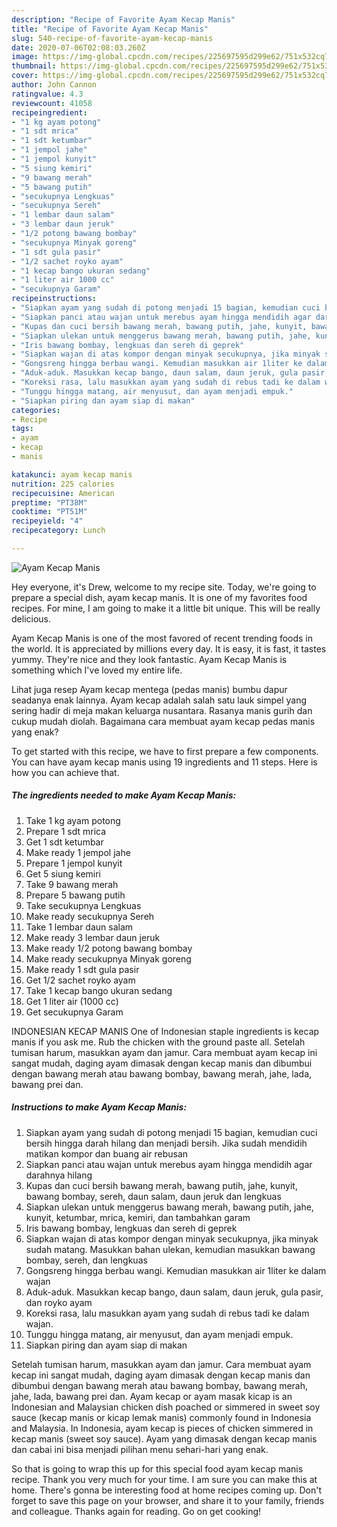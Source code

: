 ```yaml
---
description: "Recipe of Favorite Ayam Kecap Manis"
title: "Recipe of Favorite Ayam Kecap Manis"
slug: 540-recipe-of-favorite-ayam-kecap-manis
date: 2020-07-06T02:08:03.260Z
image: https://img-global.cpcdn.com/recipes/225697595d299e62/751x532cq70/ayam-kecap-manis-foto-resep-utama.jpg
thumbnail: https://img-global.cpcdn.com/recipes/225697595d299e62/751x532cq70/ayam-kecap-manis-foto-resep-utama.jpg
cover: https://img-global.cpcdn.com/recipes/225697595d299e62/751x532cq70/ayam-kecap-manis-foto-resep-utama.jpg
author: John Cannon
ratingvalue: 4.3
reviewcount: 41058
recipeingredient:
- "1 kg ayam potong"
- "1 sdt mrica"
- "1 sdt ketumbar"
- "1 jempol jahe"
- "1 jempol kunyit"
- "5 siung kemiri"
- "9 bawang merah"
- "5 bawang putih"
- "secukupnya Lengkuas"
- "secukupnya Sereh"
- "1 lembar daun salam"
- "3 lembar daun jeruk"
- "1/2 potong bawang bombay"
- "secukupnya Minyak goreng"
- "1 sdt gula pasir"
- "1/2 sachet royko ayam"
- "1 kecap bango ukuran sedang"
- "1 liter air 1000 cc"
- "secukupnya Garam"
recipeinstructions:
- "Siapkan ayam yang sudah di potong menjadi 15 bagian, kemudian cuci bersih hingga darah hilang dan menjadi bersih. Jika sudah mendidih matikan kompor dan buang air rebusan"
- "Siapkan panci atau wajan untuk merebus ayam hingga mendidih agar darahnya hilang"
- "Kupas dan cuci bersih bawang merah, bawang putih, jahe, kunyit, bawang bombay, sereh, daun salam, daun jeruk dan lengkuas"
- "Siapkan ulekan untuk menggerus bawang merah, bawang putih, jahe, kunyit, ketumbar, mrica, kemiri, dan tambahkan garam"
- "Iris bawang bombay, lengkuas dan sereh di geprek"
- "Siapkan wajan di atas kompor dengan minyak secukupnya, jika minyak sudah matang. Masukkan bahan ulekan, kemudian masukkan bawang bombay, sereh, dan lengkuas"
- "Gongsreng hingga berbau wangi. Kemudian masukkan air 1liter ke dalam wajan"
- "Aduk-aduk. Masukkan kecap bango, daun salam, daun jeruk, gula pasir, dan royko ayam"
- "Koreksi rasa, lalu masukkan ayam yang sudah di rebus tadi ke dalam wajan."
- "Tunggu hingga matang, air menyusut, dan ayam menjadi empuk."
- "Siapkan piring dan ayam siap di makan"
categories:
- Recipe
tags:
- ayam
- kecap
- manis

katakunci: ayam kecap manis 
nutrition: 225 calories
recipecuisine: American
preptime: "PT38M"
cooktime: "PT51M"
recipeyield: "4"
recipecategory: Lunch

---
```



![Ayam Kecap Manis](https://img-global.cpcdn.com/recipes/225697595d299e62/751x532cq70/ayam-kecap-manis-foto-resep-utama.jpg)

Hey everyone, it's Drew, welcome to my recipe site. Today, we're going to prepare a special dish, ayam kecap manis. It is one of my favorites food recipes. For mine, I am going to make it a little bit unique. This will be really delicious.

Ayam Kecap Manis is one of the most favored of recent trending foods in the world. It is appreciated by millions every day. It is easy, it is fast, it tastes yummy. They're nice and they look fantastic. Ayam Kecap Manis is something which I've loved my entire life.

Lihat juga resep Ayam kecap mentega (pedas manis) bumbu dapur seadanya enak lainnya. Ayam kecap adalah salah satu lauk simpel yang sering hadir di meja makan keluarga nusantara. Rasanya manis gurih dan cukup mudah diolah. Bagaimana cara membuat ayam kecap pedas manis yang enak?


To get started with this recipe, we have to first prepare a few components. You can have ayam kecap manis using 19 ingredients and 11 steps. Here is how you can achieve that.

<!--inarticleads1-->

##### The ingredients needed to make Ayam Kecap Manis:

1. Take 1 kg ayam potong
1. Prepare 1 sdt mrica
1. Get 1 sdt ketumbar
1. Make ready 1 jempol jahe
1. Prepare 1 jempol kunyit
1. Get 5 siung kemiri
1. Take 9 bawang merah
1. Prepare 5 bawang putih
1. Take secukupnya Lengkuas
1. Make ready secukupnya Sereh
1. Take 1 lembar daun salam
1. Make ready 3 lembar daun jeruk
1. Make ready 1/2 potong bawang bombay
1. Make ready secukupnya Minyak goreng
1. Make ready 1 sdt gula pasir
1. Get 1/2 sachet royko ayam
1. Take 1 kecap bango ukuran sedang
1. Get 1 liter air (1000 cc)
1. Get secukupnya Garam


INDONESIAN KECAP MANIS One of Indonesian staple ingredients is kecap manis if you ask me. Rub the chicken with the ground paste all. Setelah tumisan harum, masukkan ayam dan jamur. Cara membuat ayam kecap ini sangat mudah, daging ayam dimasak dengan kecap manis dan dibumbui dengan bawang merah atau bawang bombay, bawang merah, jahe, lada, bawang prei dan. 

<!--inarticleads2-->

##### Instructions to make Ayam Kecap Manis:

1. Siapkan ayam yang sudah di potong menjadi 15 bagian, kemudian cuci bersih hingga darah hilang dan menjadi bersih. Jika sudah mendidih matikan kompor dan buang air rebusan
1. Siapkan panci atau wajan untuk merebus ayam hingga mendidih agar darahnya hilang
1. Kupas dan cuci bersih bawang merah, bawang putih, jahe, kunyit, bawang bombay, sereh, daun salam, daun jeruk dan lengkuas
1. Siapkan ulekan untuk menggerus bawang merah, bawang putih, jahe, kunyit, ketumbar, mrica, kemiri, dan tambahkan garam
1. Iris bawang bombay, lengkuas dan sereh di geprek
1. Siapkan wajan di atas kompor dengan minyak secukupnya, jika minyak sudah matang. Masukkan bahan ulekan, kemudian masukkan bawang bombay, sereh, dan lengkuas
1. Gongsreng hingga berbau wangi. Kemudian masukkan air 1liter ke dalam wajan
1. Aduk-aduk. Masukkan kecap bango, daun salam, daun jeruk, gula pasir, dan royko ayam
1. Koreksi rasa, lalu masukkan ayam yang sudah di rebus tadi ke dalam wajan.
1. Tunggu hingga matang, air menyusut, dan ayam menjadi empuk.
1. Siapkan piring dan ayam siap di makan


Setelah tumisan harum, masukkan ayam dan jamur. Cara membuat ayam kecap ini sangat mudah, daging ayam dimasak dengan kecap manis dan dibumbui dengan bawang merah atau bawang bombay, bawang merah, jahe, lada, bawang prei dan. Ayam kecap or ayam masak kicap is an Indonesian and Malaysian chicken dish poached or simmered in sweet soy sauce (kecap manis or kicap lemak manis) commonly found in Indonesia and Malaysia. In Indonesia, ayam kecap is pieces of chicken simmered in kecap manis (sweet soy sauce). Ayam yang dimasak dengan kecap manis dan cabai ini bisa menjadi pilihan menu sehari-hari yang enak. 

So that is going to wrap this up for this special food ayam kecap manis recipe. Thank you very much for your time. I am sure you can make this at home. There's gonna be interesting food at home recipes coming up. Don't forget to save this page on your browser, and share it to your family, friends and colleague. Thanks again for reading. Go on get cooking!
